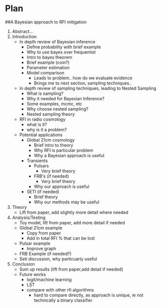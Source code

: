 # Plan
##A Bayesian approach to RFI mitigation 
1. Abstract...
2. Introduction
	- In depth review of Bayesian inference
		- Define probability with brief example
		- Why to use bayes over frequentist
		- Intro to bayes theorem
		- Brief example (coin?)
		- Parameter estimation
		- Model comparison
			- Leads to problem.. how do we evaluate evidence
			- Brings me to next section, sampling techniques..
	- In depth review of sampling techniques, leading to Nested Sampling
		- What is sampling?
		- Why it needed for Bayesian Inference?
		- Some examples, mcmc, etc
		- Why choose nested sampling?
		- Nested sampling theory
	- RFI in radio cosmology
		- what is it?
		- why is it a problem?	
	- Potential applications
		- Global 21cm cosmology
			- Brief intro to theory
			- Why RFI is particular problem
			- Why a Bayesian approach is useful
		- Transients
			- Pulsars
				- Very brief theory
			- FRB's (if needed)
				- Very brief theory
			- Why our approach is useful
		- SETI (if needed)
			- Brief theory
			- Why our methods may be useful
3. Theory
	- Lift from paper, add slightly more detail where needed
4. Analysis/Testing
	- Toy model, lift from paper, add more detail if needed
	- Global 21cm example
		- Copy from paper
		- Add in total RFI % that can be lost
	- Pulsar example
		- Improve graph
	- FRB Example (if needed?)
	- Seti discussion, why particuarly useful
5. Conclusion
	- Sum up results (lift from paper,add detail if needed)
	- Future works
		- logit/machine learning
		- LST
		- compare with other rfi algorithms
			- hard to compare directly, as approach is unique, ie
			  not technically a binary classifier
		
			
			

